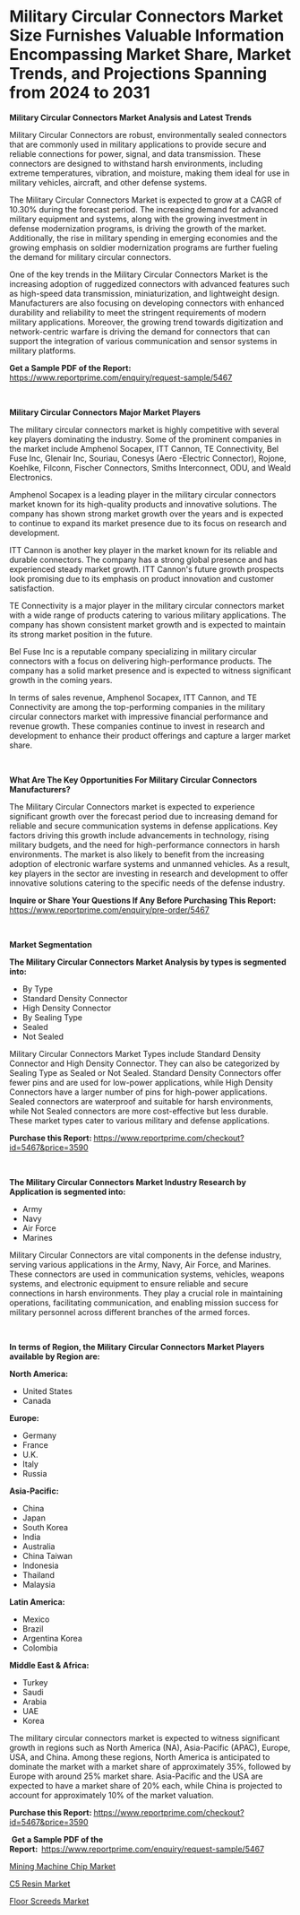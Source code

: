 <p><h1>Military Circular Connectors Market Size Furnishes Valuable Information Encompassing Market Share, Market Trends, and Projections Spanning from 2024 to 2031</h1></p><p><strong>Military Circular Connectors Market Analysis and Latest Trends</strong></p>
<p><p>Military Circular Connectors are robust, environmentally sealed connectors that are commonly used in military applications to provide secure and reliable connections for power, signal, and data transmission. These connectors are designed to withstand harsh environments, including extreme temperatures, vibration, and moisture, making them ideal for use in military vehicles, aircraft, and other defense systems.</p><p>The Military Circular Connectors Market is expected to grow at a CAGR of 10.30% during the forecast period. The increasing demand for advanced military equipment and systems, along with the growing investment in defense modernization programs, is driving the growth of the market. Additionally, the rise in military spending in emerging economies and the growing emphasis on soldier modernization programs are further fueling the demand for military circular connectors.</p><p>One of the key trends in the Military Circular Connectors Market is the increasing adoption of ruggedized connectors with advanced features such as high-speed data transmission, miniaturization, and lightweight design. Manufacturers are also focusing on developing connectors with enhanced durability and reliability to meet the stringent requirements of modern military applications. Moreover, the growing trend towards digitization and network-centric warfare is driving the demand for connectors that can support the integration of various communication and sensor systems in military platforms.</p></p>
<p><strong>Get a Sample PDF of the Report:&nbsp;</strong> <a href="https://www.reportprime.com/enquiry/request-sample/5467">https://www.reportprime.com/enquiry/request-sample/5467</a></p>
<p>&nbsp;</p>
<p><strong>Military Circular Connectors Major Market Players</strong></p>
<p><p>The military circular connectors market is highly competitive with several key players dominating the industry. Some of the prominent companies in the market include Amphenol Socapex, ITT Cannon, TE Connectivity, Bel Fuse Inc, Glenair Inc, Souriau, Conesys (Aero -Electric Connector), Rojone, Koehlke, Filconn, Fischer Connectors, Smiths Interconnect, ODU, and Weald Electronics.</p><p>Amphenol Socapex is a leading player in the military circular connectors market known for its high-quality products and innovative solutions. The company has shown strong market growth over the years and is expected to continue to expand its market presence due to its focus on research and development.</p><p>ITT Cannon is another key player in the market known for its reliable and durable connectors. The company has a strong global presence and has experienced steady market growth. ITT Cannon's future growth prospects look promising due to its emphasis on product innovation and customer satisfaction.</p><p>TE Connectivity is a major player in the military circular connectors market with a wide range of products catering to various military applications. The company has shown consistent market growth and is expected to maintain its strong market position in the future.</p><p>Bel Fuse Inc is a reputable company specializing in military circular connectors with a focus on delivering high-performance products. The company has a solid market presence and is expected to witness significant growth in the coming years.</p><p>In terms of sales revenue, Amphenol Socapex, ITT Cannon, and TE Connectivity are among the top-performing companies in the military circular connectors market with impressive financial performance and revenue growth. These companies continue to invest in research and development to enhance their product offerings and capture a larger market share.</p></p>
<p>&nbsp;</p>
<p><strong>What Are The Key Opportunities For Military Circular Connectors Manufacturers?</strong></p>
<p><p>The Military Circular Connectors market is expected to experience significant growth over the forecast period due to increasing demand for reliable and secure communication systems in defense applications. Key factors driving this growth include advancements in technology, rising military budgets, and the need for high-performance connectors in harsh environments. The market is also likely to benefit from the increasing adoption of electronic warfare systems and unmanned vehicles. As a result, key players in the sector are investing in research and development to offer innovative solutions catering to the specific needs of the defense industry.</p></p>
<p><strong>Inquire or Share Your Questions If Any Before Purchasing This Report:</strong> <a href="https://www.reportprime.com/enquiry/pre-order/5467">https://www.reportprime.com/enquiry/pre-order/5467</a></p>
<p>&nbsp;</p>
<p><strong>Market Segmentation</strong></p>
<p><strong>The Military Circular Connectors Market Analysis by types is segmented into:</strong></p>
<p><ul><li>By Type</li><li>Standard Density Connector</li><li>High Density Connector</li><li>By Sealing Type</li><li>Sealed</li><li>Not Sealed</li></ul></p>
<p><p>Military Circular Connectors Market Types include Standard Density Connector and High Density Connector. They can also be categorized by Sealing Type as Sealed or Not Sealed. Standard Density Connectors offer fewer pins and are used for low-power applications, while High Density Connectors have a larger number of pins for high-power applications. Sealed connectors are waterproof and suitable for harsh environments, while Not Sealed connectors are more cost-effective but less durable. These market types cater to various military and defense applications.</p></p>
<p><strong>Purchase this Report:&nbsp;</strong><a href="https://www.reportprime.com/checkout?id=5467&price=3590">https://www.reportprime.com/checkout?id=5467&price=3590</a></p>
<p>&nbsp;</p>
<p><strong>The Military Circular Connectors Market Industry Research by Application is segmented into:</strong></p>
<p><ul><li>Army</li><li>Navy</li><li>Air Force</li><li>Marines</li></ul></p>
<p><p>Military Circular Connectors are vital components in the defense industry, serving various applications in the Army, Navy, Air Force, and Marines. These connectors are used in communication systems, vehicles, weapons systems, and electronic equipment to ensure reliable and secure connections in harsh environments. They play a crucial role in maintaining operations, facilitating communication, and enabling mission success for military personnel across different branches of the armed forces.</p></p>
<p>&nbsp;</p>
<p><strong>In terms of Region, the Military Circular Connectors Market Players available by Region are:</strong></p>
<p>
    <p> <strong> North America: </strong>
        <ul>
            <li>United States</li>
            <li>Canada</li>
        </ul>
        </p> 
    <p> <strong> Europe: </strong>
        <ul>
            <li>Germany</li>
            <li>France</li>
            <li>U.K.</li>
            <li>Italy</li>
            <li>Russia</li>
        </ul>
        </p> 
    <p> <strong> Asia-Pacific: </strong>
        <ul>
            <li>China</li>
            <li>Japan</li>
            <li>South Korea</li>
            <li>India</li>
            <li>Australia</li>
            <li>China Taiwan</li>
            <li>Indonesia</li>
            <li>Thailand</li>
            <li>Malaysia</li>
        </ul>
        </p> 
    <p> <strong> Latin America: </strong>
        <ul>
            <li>Mexico</li>
            <li>Brazil</li>
            <li>Argentina Korea</li>
            <li>Colombia</li>
        </ul>
        </p> 
    <p> <strong> Middle East & Africa: </strong>
        <ul>
            <li>Turkey</li>
            <li>Saudi</li>
            <li>Arabia</li>
            <li>UAE</li>
            <li>Korea</li>
        </ul>
    </p>
    </p>
<p><p>The military circular connectors market is expected to witness significant growth in regions such as North America (NA), Asia-Pacific (APAC), Europe, USA, and China. Among these regions, North America is anticipated to dominate the market with a market share of approximately 35%, followed by Europe with around 25% market share. Asia-Pacific and the USA are expected to have a market share of 20% each, while China is projected to account for approximately 10% of the market valuation.</p></p>
<p><strong>Purchase this Report: </strong><a href="https://www.reportprime.com/checkout?id=5467&price=3590">https://www.reportprime.com/checkout?id=5467&price=3590</a></p>
<p>&nbsp;<strong>Get a Sample PDF of the Report:&nbsp;&nbsp;</strong><a href="https://www.reportprime.com/enquiry/request-sample/5467">https://www.reportprime.com/enquiry/request-sample/5467</a></p>
<p><strong></strong></p>
<p><p><a href="https://github.com/singletonthaxterkelliehr2df/Market-Research-Report-List-1/blob/main/mining-machine-chip-market.md">Mining Machine Chip Market</a></p><p><a href="https://gentle-editor-9db.notion.site/C5-Resin-Market-Offer-Valuable-Insights-into-Market-Size-Market-Share-Market-Trends-and-Projectio-703232f3e6d8429ab7b03ec94531701c">C5 Resin Market</a></p><p><a href="https://spotless-saver-8fd.notion.site/Floor-Screeds-Market-Size-Market-Share-and-Global-Market-Analysis-Report-2024-2031-fab3532df18749deb1f560cb4d2b3932">Floor Screeds Market</a></p></p>
